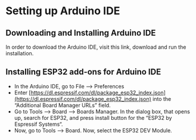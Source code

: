 # Setting up Arduino IDE

## Downloading and Installing Arduino IDE
In order to download the Arduino IDE, visit this link, download and run the installation.

## Installing ESP32 add-ons for Arduino IDE

- In the Arduino IDE, go to File –> Preferences
- Enter [https://dl.espressif.com/dl/package_esp32_index.json](https://dl.espressif.com/dl/package_esp32_index.json) into the “Additional Board Manager URLs” field.
- Go to Tools –> Board –> Boards Manager. In the dialog box, that opens up, search for ESP32, and press install button for the “ESP32 by Espressif Systems“.
- Now, go to Tools –> Board. Now, select the ESP32 DEV Module.